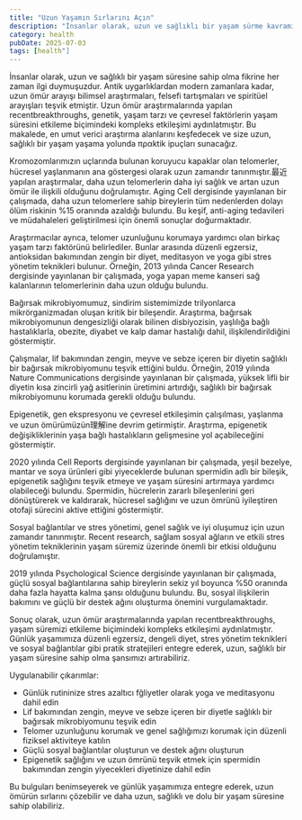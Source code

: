 ```yaml
---
title: "Uzun Yaşamın Sırlarını Açın"
description: "İnsanlar olarak, uzun ve sağlıklı bir yaşam sürme kavramına her zaman merak duymuşuzdur."
category: health
pubDate: 2025-07-03
tags: [health"]
---
```


İnsanlar olarak, uzun ve sağlıklı bir yaşam süresine sahip olma fikrine her zaman ilgi duymuşuzdur. Antik uygarlıklardan modern zamanlara kadar, uzun ömür arayışı bilimsel araştırmaları, felsefi tartışmaları ve spiritüel arayışları teşvik etmiştir. Uzun ömür araştırmalarında yapılan recentbreakthroughs, genetik, yaşam tarzı ve çevresel faktörlerin yaşam süresini etkileme biçimindeki kompleks etkileşimi aydınlatmıştır. Bu makalede, en umut verici araştırma alanlarını keşfedecek ve size uzun, sağlıklı bir yaşam yaşama yolunda πραktik ipuçları sunacağız.

Kromozomlarımızın uçlarında bulunan koruyucu kapaklar olan telomerler, hücresel yaşlanmanın ana göstergesi olarak uzun zamandır tanınmıştır.最近 yapılan araştırmalar, daha uzun telomerlerin daha iyi sağlık ve artan uzun ömür ile ilişkili olduğunu doğrulamıştır. Aging Cell dergisinde yayınlanan bir çalışmada, daha uzun telomerlere sahip bireylerin tüm nedenlerden dolayı ölüm riskinin %15 oranında azaldığı bulundu. Bu keşif, anti-aging tedavileri ve müdahaleleri geliştirilmesi için önemli sonuçlar doğurmaktadır.

Araştırmacılar ayrıca, telomer uzunluğunu korumaya yardımcı olan birkaç yaşam tarzı faktörünü belirlediler. Bunlar arasında düzenli egzersiz, antioksidan bakımından zengin bir diyet, meditasyon ve yoga gibi stres yönetim teknikleri bulunur. Örneğin, 2013 yılında Cancer Research dergisinde yayınlanan bir çalışmada, yoga yapan meme kanseri sağ kalanlarının telomerlerinin daha uzun olduğu bulundu.

Bağırsak mikrobiyomumuz, sindirim sistemimizde trilyonlarca mikrörganizmadan oluşan kritik bir bileşendir. Araştırma, bağırsak mikrobiyomunun dengesizliği olarak bilinen disbiyozisin, yaşlılığa bağlı hastalıklarla, obezite, diyabet ve kalp damar hastalığı dahil, ilişkilendirildiğini göstermiştir.

Çalışmalar, lif bakımından zengin, meyve ve sebze içeren bir diyetin sağlıklı bir bağırsak mikrobiyomunu teşvik ettiğini buldu. Örneğin, 2019 yılında Nature Communications dergisinde yayınlanan bir çalışmada, yüksek lifli bir diyetin kısa zincirli yağ asitlerinin üretimini artırdığı, sağlıklı bir bağırsak mikrobiyomunu korumada gerekli olduğu bulundu.

Epigenetik, gen ekspresyonu ve çevresel etkileşimin çalışılması, yaşlanma ve uzun ömürümüzün理解ine devrim getirmiştir. Araştırma, epigenetik değişikliklerinin yaşa bağlı hastalıkların gelişmesine yol açabileceğini göstermiştir.

2020 yılında Cell Reports dergisinde yayınlanan bir çalışmada, yeşil bezelye, mantar ve soya ürünleri gibi yiyeceklerde bulunan spermidin adlı bir bileşik, epigenetik sağlığını teşvik etmeye ve yaşam süresini artırmaya yardımcı olabileceği bulundu. Spermidin, hücrelerin zararlı bileşenlerini geri dönüştürerek ve kaldırarak, hücresel sağlığını ve uzun ömrünü iyileştiren otofaji sürecini aktive ettiğini göstermiştir.

Sosyal bağlantılar ve stres yönetimi, genel sağlık ve iyi oluşumuz için uzun zamandır tanınmıştır. Recent research, sağlam sosyal ağların ve etkili stres yönetim tekniklerinin yaşam süremiz üzerinde önemli bir etkisi olduğunu doğrulamıştır.

2019 yılında Psychological Science dergisinde yayınlanan bir çalışmada, güçlü sosyal bağlantılarına sahip bireylerin sekiz yıl boyunca %50 oranında daha fazla hayatta kalma şansı olduğunu bulundu. Bu, sosyal ilişkilerin bakımını ve güçlü bir destek ağını oluşturma önemini vurgulamaktadır.

Sonuç olarak, uzun ömür araştırmalarında yapılan recentbreakthroughs, yaşam süremizi etkileme biçimindeki kompleks etkileşimi aydınlatmıştır. Günlük yaşamımıza düzenli egzersiz, dengeli diyet, stres yönetim teknikleri ve sosyal bağlantılar gibi pratik stratejileri entegre ederek, uzun, sağlıklı bir yaşam süresine sahip olma şansımızı artırabiliriz.

Uygulanabilir çıkarımlar:

* Günlük rutininize stres azaltıcı fğliyetler olarak yoga ve meditasyonu dahil edin
* Lif bakımından zengin, meyve ve sebze içeren bir diyetle sağlıklı bir bağırsak mikrobiyomunu teşvik edin
* Telomer uzunluğunu korumak ve genel sağlığımızı korumak için düzenli fiziksel aktiviteye katılın
* Güçlü sosyal bağlantılar oluşturun ve destek ağını oluşturun
* Epigenetik sağlığını ve uzun ömrünü teşvik etmek için spermidin bakımından zengin yiyecekleri diyetinize dahil edin

Bu bulguları benimseyerek ve günlük yaşamımıza entegre ederek, uzun ömürün sırlarını çözebilir ve daha uzun, sağlıklı ve dolu bir yaşam süresine sahip olabiliriz.